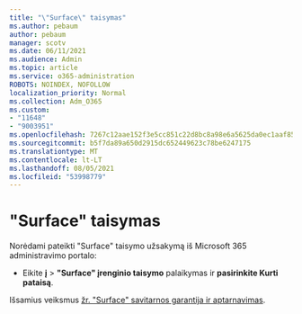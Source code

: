 ```yaml
---
title: "\"Surface\" taisymas"
ms.author: pebaum
author: pebaum
manager: scotv
ms.date: 06/11/2021
ms.audience: Admin
ms.topic: article
ms.service: o365-administration
ROBOTS: NOINDEX, NOFOLLOW
localization_priority: Normal
ms.collection: Adm_O365
ms.custom:
- "11648"
- "9003951"
ms.openlocfilehash: 7267c12aae152f3e5cc851c22d8bc8a98e6a5625da0ec1aaf85d2dc3f82f8144
ms.sourcegitcommit: b5f7da89a650d2915dc652449623c78be6247175
ms.translationtype: MT
ms.contentlocale: lt-LT
ms.lasthandoff: 08/05/2021
ms.locfileid: "53998779"
---
```

# <a name="surface-repairs"></a>"Surface" taisymas

Norėdami pateikti "Surface" taisymo užsakymą iš Microsoft 365 administravimo portalo:

- Eikite **į**  >  **"Surface" įrenginio taisymo** palaikymas ir **pasirinkite Kurti pataisą**. 

Išsamius veiksmus [žr. "Surface" savitarnos garantija ir aptarnavimas](/surface/self-serve-warranty-service).